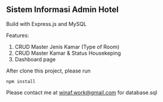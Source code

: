 ## Sistem Informasi Admin Hotel
Build with Express.js and MySQL

Features:
1. CRUD Master Jenis Kamar (Type of Room)
2. CRUD Master Kamar & Status Housekeping
3. Dashboard page

After clone this project, please run

```npm install```

Please contact me at winaf.work@gmail.com for database.sql
